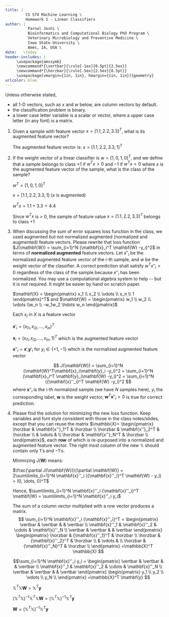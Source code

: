 ```yaml
---
title: | 
         CS 574 Machine Learning \
         Homework 2 - Linear Classifiers
author: |
          Parnal Joshi \
          Bioinformatics and Computational Biology PhD Program \
          Veterinary Microbiology and Preventive Medicine \
          Iowa State University \
          Ames, IA, USA \
date:   \today
header-includes: |
     \usepackage{amssymb}
     \newcommand*{\vertbar}{\rule[-1ex]{0.5pt}{2.5ex}}
     \newcommand*{\horzbar}{\rule[.5ex]{2.5ex}{0.5pt}}
     \usepackage[vmargin={1in, 1in}, hmargin={1in, 1in}]{geometry}
urlcolor: blue     
---
```


Unless otherwise stated, 

   * all 1-D vectors, such as $x$ and $w$ below, are column vectors by default.
   * the classification problem is binary. 
   * a lower case letter variable is a scalar or vector, where a upper case letter (in any font) is a matrix.

1. Given a sample with feature vector $x=[1.1, 2.2, 3.3]^T$,  what is its augmented feature vector?

   The augmented feature vector is: $x=[1.1, 2.2, 3.3, 1]^T$

2. If the weight vector of a linear classifier is $w=[1, 0, 1, 0]^T$, and we define that a sample belongs to class $+1$ if $w^Tx>0$ and $-1$ if $w^Tx<0$ where $x$ is the augmented feature vector of the sample, what is the class of the sample? 

   $w^T = [1, 0, 1, 0]^T$
   
   $x = [1.1, 2.2, 3.3, 1]$ ($x$ is augmented)
   
   $w^Tx = 1.1 + 3.3 = 4.4$
   
   Since $w^Tx$ is > $0$, the sample of feature value $x=[1.1, 2.2, 3.3]^T$ belongs to class $+1$

3. When discussing the sum of error squares loss function in the class, we used augmented but not normalized augmented (normalized and augmented) feature vectors. Please rewrite that loss function
$J(\mathbf{W}) = \sum_{i=1}^N (\mathbf{x}_i^T \mathbf{W} -y_i)^2$
 in terms of 
**normalized augmented** feature vectors. Let $x''_i$ be the normalized augmented feature vector of the $i$-th sample, and $w$ be the weight vector of the classifier. A correct prediction shall satisfy $w^Tx''_i>0$ regardless of the class of the sample because $x''_i$ has been normalized. You may use a computational algebra system to help -- but it is not required. It might be easier by hand on scratch paper.

   $\mathbf{X} = \begin{pmatrix}
                      x_1 \\ x_2 \\ \vdots \\ x_n \\ 1 
                   \end{pmatrix}^T$
   and
   $\mathbf{W} = \begin{pmatrix}
                      w_1 \\ w_2 \\ \vdots \\w_n \\ -w_1w_2 \hdots w_n
                   \end{pmatrix}$
   
   Each $x_i$ in $X$ is a feature vector     
   
   $\mathbf{x}'_i= (x_{i1}, x_{i2}, \hdots, x_{in})^T$
   
   $\mathbf{x}_i= (x_{i1}, x_{i2}, \hdots, x_{in}, 1)^T$ which is the augmented feature vector
   
   $\mathbf{x}''_i= \mathbf{x}'_i\mathbf{y}'_i$ for $y_i\in  \{+1, -1\}$ which is the normalized augmented feature vector
   
   $$ J(\mathbf{W}) = \sum_{i=1}^N (\mathbf{W}^T\mathbf{x}_i\mathbf{y}_i -y_i)^2 = \sum_{i=1}^N (\mathbf{x}_i^T \mathbf{y}_i\mathbf{W} -y_i)^2 = \sum_{i=1}^N ({\mathbf{x}''_i}^T \mathbf{W} -y_i)^2 $$
   where $\mathbf{x}''_i$ is the i-th normalized sample (we have $N$ samples here), $y_i$ the corresponding label, $\mathbf{w}$ is the weight vector, $\mathbf{w}^T\mathbf{x}''_i > 0$ is true for correct prediction.                

4. Please find the solution for minimizing the new loss function. Keep variables and font style consistent with those in the class notes/slides, except that you can reuse the matrix
$\mathbb{X}=   \begin{pmatrix}
    \horzbar & \mathbf{x''}_1^T & \horzbar \\
    \horzbar & \mathbf{x''}_2^T & \horzbar \\
        &       \vdots        &   \\
    \horzbar & \mathbf{x''}_N^T & \horzbar \\
  \end{pmatrix}$, 
  each **row** of which is re-purposed into a normalized and augmented feature vector. The right most column of the new $\mathbb{X}$ should contain only $1$'s and $-1$'s.


    Minimizing $J(\mathbf{W})$ means: 
    
    $\frac{\partial J(\mathbf{W})}{\partial \mathbf{W}} = 2\sum\limits_{i=1}^N \mathbf{x}''_i ({\mathbf{x}''_i}^T \mathbf{W} - y_i) = (0, \dots, 0)^T$ 
    
    Hence, 
    $\sum\limits_{i=1}^N \mathbf{x}''_i {\mathbf{x}''_i}^T \mathbf{W} = \sum\limits_{i=1}^N \mathbf{x}''_i y_i$
    
    The sum of a column vector multiplied with a row vector produces a matrix.
    $$ 
    \sum_{i=1}^N \mathbf{x}''_i {\mathbf{x}''_i}^T = 
    \begin{pmatrix}
      \vertbar & \vertbar & & \vertbar \\
      \mathbf{x}''_1 & \mathbf{x}''_2 & \cdots & \mathbf{x}''_N \\
      \vertbar & \vertbar & & \vertbar 
    \end{pmatrix}
    \begin{pmatrix}
      \horzbar & {\mathbf{x}''_1}^T & \horzbar \\
      \horzbar & {\mathbf{x}''_2}^T & \horzbar \\
          &       \vdots        &   \\
      \horzbar & {\mathbf{x}''_N}^T & \horzbar \\
    \end{pmatrix}
    =\mathbb{X}^T \mathbb{X}
   $$
  
   $$\sum_{i=1}^N \mathbf{x}''_i y_i = 
   \begin{pmatrix}
    \vertbar & \vertbar & & \vertbar \\
    \mathbf{x}''_1 & \mathbf{x}''_2 & \cdots & \mathbf{x}''_N \\
    \vertbar & \vertbar & & \vertbar 
   \end{pmatrix}
   \begin{pmatrix}
    y_1 \\
    y_2 \\
    \vdots   \\
    y_N \\
   \end{pmatrix}
   =\mathbb{X}^T \mathbf{y}
   $$
  
   $\mathbb{X}^T\mathbb{X}\mathbf{W} = \mathbb{X}^T \mathbf{y}$
  
   $(\mathbb{X}^T\mathbb{X})^{-1}\mathbb{X}^T\mathbb{X}\mathbf{W} = (\mathbb{X}^T\mathbb{X})^{-1}\mathbb{X}^T \mathbf{y}$
  
   $\mathbf{W} = (\mathbb{X}^T\mathbb{X})^{-1}\mathbb{X}^T \mathbf{y}$